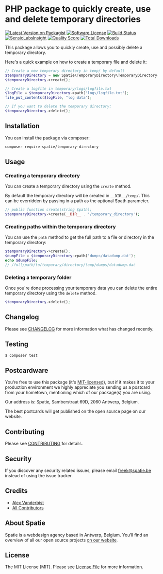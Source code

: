 # PHP package to quickly create, use and delete temporary directories

[![Latest Version on Packagist](https://img.shields.io/packagist/v/spatie/temporary-directory.svg?style=flat-square)](https://packagist.org/packages/spatie/temporary-directory)
[![Software License](https://img.shields.io/badge/license-MIT-brightgreen.svg?style=flat-square)](LICENSE.md)
[![Build Status](https://img.shields.io/travis/spatie/temporary-directory/master.svg?style=flat-square)](https://travis-ci.org/spatie/temporary-directory)
[![SensioLabsInsight](https://img.shields.io/sensiolabs/i/xxxxxxxxx.svg?style=flat-square)](https://insight.sensiolabs.com/projects/xxxxxxxxx)
[![Quality Score](https://img.shields.io/scrutinizer/g/spatie/temporary-directory.svg?style=flat-square)](https://scrutinizer-ci.com/g/spatie/temporary-directory)
[![Total Downloads](https://img.shields.io/packagist/dt/spatie/temporary-directory.svg?style=flat-square)](https://packagist.org/packages/spatie/temporary-directory)

This package allows you to quickly create, use and possibly delete a temporary directory. 

Here's a quick example on how to create a temporary file and delete it:

```php
// Create a new temporary directory in temp/ by default
$temporaryDirectory = new Spatie\TemporaryDirectory\TemporaryDirectory();
$temporaryDirectory->create();

// Create a logfile in temporary/logs/logfile.txt
$logFile = $temporaryDirectory->path('logs/logfile.txt');
file_put_contents($logFile, "log data");

// If you want to delete the temporary directory:
$temporaryDirectory->delete();
```

## Installation

You can install the package via composer:

```bash
composer require spatie/temporary-directory
```

## Usage

### Creating a temporary directory

You can create a temporary directory using the `create` method. 

By default the temporary directory will be created in `__DIR__/temp/`. This can be overridden by passing in a path as the optional $path parameter.

```php
// public function create(string $path);
$temporaryDirectory->create(__DIR__ . '/temporary_directory');
```

### Creating paths within the temporary directory

You can use the `path` method to get the full path to a file or directory in the temporary directory:

```php
$temporaryDirectory->create();
$dumpFile = $temporaryDirectory->path('dumps/datadump.dat');
echo $dumpFile;
// /full/path/to/temporary/directory/temp/dumps/datadump.dat
```

### Deleting a temporary folder

Once you're done processing your temporary data you can delete the entire temporary directory using the `delete` method.

```php
$temporaryDirectory->delete();
```

## Changelog

Please see [CHANGELOG](CHANGELOG.md) for more information what has changed recently.

## Testing

``` bash
$ composer test
```

## Postcardware

You're free to use this package (it's [MIT-licensed](LICENSE.md)), but if it makes it to your production environment we highly appreciate you sending us a postcard from your hometown, mentioning which of our package(s) you are using.

Our address is: Spatie, Samberstraat 69D, 2060 Antwerp, Belgium.

The best postcards will get published on the open source page on our website.

## Contributing

Please see [CONTRIBUTING](CONTRIBUTING.md) for details.

## Security

If you discover any security related issues, please email freek@spatie.be instead of using the issue tracker.

## Credits

- [Alex Vanderbist](https://github.com/AlexVanderbist)
- [All Contributors](../../contributors)

## About Spatie
Spatie is a webdesign agency based in Antwerp, Belgium. You'll find an overview of all our open source projects [on our website](https://spatie.be/opensource).

## License

The MIT License (MIT). Please see [License File](LICENSE.md) for more information.
